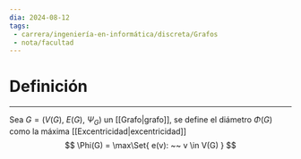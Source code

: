 ```yaml
---
dia: 2024-08-12
tags: 
 - carrera/ingeniería-en-informática/discreta/Grafos
 - nota/facultad
---
```

# Definición
---
Sea $G = \big( V(G),~E(G),~\Psi_G \big)$ un [[Grafo|grafo]], se define el diámetro $\Phi(G)$ como la máxima [[Excentricidad|excentricidad]] $$ \Phi(G) = \max\Set{ e(v): ~~ v \in V(G) } $$